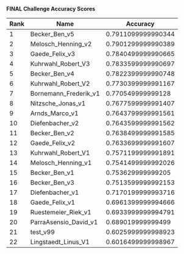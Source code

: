 **FINAL Challenge Accuracy Scores**



|Rank|Name|Accuracy|
|----|-----|---|
|1|Becker_Ben_v5|0.7911099999990344|
|2|Melosch_Henning_v2|0.7901299999990389|
|3|Gaede_Felix_v3|0.7840499999990665|
|4|Kuhrwahl_Robert_V3|0.7833599999990697|
|5|Becker_Ben_v4|0.7822399999990748|
|6|Kuhrwahl_Robert_V2|0.7730399999991167|
|7|Bornemann_Frederik_v1|0.770549999999128|
|8|Nitzsche_Jonas_v1|0.7677599999991407|
|9|Arnds_Marco_v1|0.7643799999991561|
|10|Diefenbacher_v2|0.7643599999991562|
|11|Becker_Ben_v2|0.7638499999991585|
|12|Gaede_Felix_v2|0.7633699999991607|
|13|Kuhrwahl_Robert_V1|0.7571199999991891|
|14|Melosch_Henning_v1|0.7541499999992026|
|15|Becker_Ben_v1|0.753629999999205|
|16|Becker_Ben_v3|0.7513599999992153|
|17|Diefenbacher_v1|0.7170199999993716|
|18|Gaede_Felix_v1|0.6961399999994666|
|19|Ruestemeier_Riek_v1|0.6933999999994791|
|20|ParraAsensio_David_v1|0.689019999999499|
|21|test_v99|0.6025999999998923|
|22|Lingstaedt_Linus_V1|0.6016499999998967|
